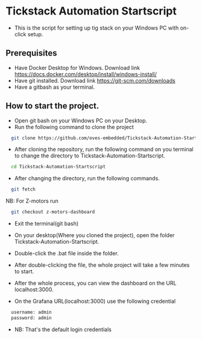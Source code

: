 # Tickstack Automation Startscript
- This is the script for setting up tig stack on your Windows PC with on-click setup.

## Prerequisites
- Have Docker Desktop for Windows. Download link https://docs.docker.com/desktop/install/windows-install/
- Have git installed. Download link https://git-scm.com/downloads
- Have a gitbash as your terminal.

## How to start the project.
- Open git bash on your Windows PC on your Desktop.
- Run the following command to clone the project

```sh
  git clone https://github.com/oves-embedded/Tickstack-Automation-Startscript.git
```

- After cloning the repository, run the following command on you terminal to change the directory to Tickstack-Automation-Startscript.

```sh
  cd Tickstack-Automation-Startscript
```

- After changing the directory, run the following commands.

```sh
  git fetch
```

NB: For Z-motors run

```sh
  git checkout z-motors-dashboard
```

- Exit the terminal(git bash)
- On your desktop(Where you cloned the project), open the folder Tickstack-Automation-Startscript.
- Double-click the .bat file inside the folder.

- After double-clicking the file, the whole project will take a few minutes to start.
- After the whole process, you can view the dashboard on the URL localhost:3000.
- On the Grafana URL(localhost:3000) use the following credential

```sh
  username: admin
  password: admin
```

- NB: That's the default login credentials
